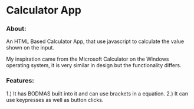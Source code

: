 # Calculator App

### About:

An HTML Based Calculator App, that use javascript to calculate the value shown on the input.

My inspiration came from the  Microsoft Calculator on the Windows operating system, it is very similar in design but the functionality differs.


### Features:

1.) It has BODMAS built into it and can use brackets in a equation.
2.) It can use keypresses as well as button clicks.
